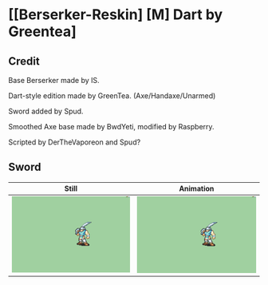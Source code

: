 # [\[Berserker-Reskin\] \[M\] Dart by Greentea]

## Credit

Base Berserker made by IS.

Dart-style edition made by GreenTea. (Axe/Handaxe/Unarmed)

Sword added by Spud.

Smoothed Axe base made by BwdYeti, modified by Raspberry.

Scripted by DerTheVaporeon and Spud?

## Sword

| Still | Animation |
| :---: | :-------: |
| ![Sword still](./Sword_000.png) | ![Sword animation](./Sword.gif) |
